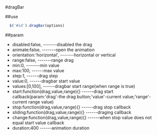 #dragBar

##use
```javascript
  $('#id').dragBar(options)
```
##param

* disabled:false,             -------disabled the drag
* animate:false,              -------open the animation
* orientation:'horizontal',   -------horizontal or vertical
* range:false,                -------range drag 
* min:0,                      -------min value
* max:100,                    ------max value
* step:1,                     ------drag step
* value:0,                    ------dragbar start value
* values:[0,100],             ------dragbar start range(when range is true)
* start:function(drag,value,range){} ------drag start callback(param:'drag'-the drag button;'value'-current value;'range'-current range value)
* stop:function(drag,value,range){} ------drag stop callback
* sliding:function(drag,value,range){} ------draging callback
* change:function(drag,value,range){} ------when stop value does not equal start value callback
* duration:400 ------animation duration
